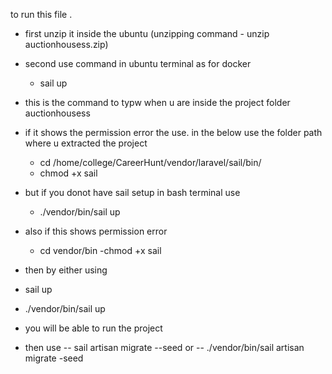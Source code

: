 to run this file .

- first unzip it inside the ubuntu (unzipping command - unzip auctionhousess.zip)
- second use command in ubuntu terminal as for docker
    - sail up
- this is the command to typw when u are inside the project folder auctionhousess
- if it shows the permission error the use. in the below use the folder path where u extracted  the project
    - cd /home/college/CareerHunt/vendor/laravel/sail/bin/
    - chmod +x sail

- but if you donot have sail setup in bash terminal use
    - ./vendor/bin/sail up
- also if this shows permission error
    - cd vendor/bin
      -chmod +x sail

- then by either using

- sail up
- ./vendor/bin/sail up

- you will be able to run the project
- then use
  -- sail artisan migrate --seed
  or
  -- ./vendor/bin/sail artisan migrate -seed
